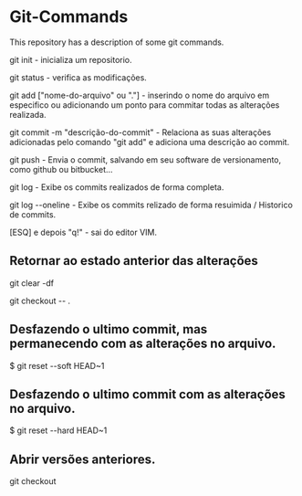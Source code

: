 # Git-Commands
This repository has a description of some git commands.

git init - inicializa um repositorio.

git status - verifica as modificações.

git add ["nome-do-arquivo" ou "."] - inserindo o nome do arquivo em especifico ou adicionando um ponto para commitar todas as alterações realizada.

git commit -m "descrição-do-commit" - Relaciona as suas alterações adicionadas pelo comando "git add" e adiciona uma descrição ao commit.

git push - Envia o commit, salvando em seu software de versionamento, como github ou bitbucket...

git log - Exibe os commits realizados de forma completa.

git log --oneline - Exibe os commits relizado de forma resuimida / Historico de commits.

[ESQ] e depois "q!" - sai do editor VIM.

Retornar ao estado anterior das alterações
--
git clear -df

git checkout -- .

Desfazendo o ultimo commit, mas permanecendo com as alterações no arquivo.
--
$ git reset --soft HEAD~1

Desfazendo o ultimo commit com as alterações no arquivo.
--
$ git reset --hard HEAD~1

Abrir versões anteriores.
--
git checkout <codigo-do-commit>
  
